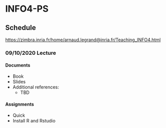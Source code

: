 # INFO4-PS

## Schedule
https://zimbra.inria.fr/home/arnaud.legrand@inria.fr/Teaching_INFO4.html

### 09/10/2020 Lecture
#### Documents
- Book
- Slides
- Additional references:
   + TBD
#### Assignments
- Quick
- Install R and Rstudio

